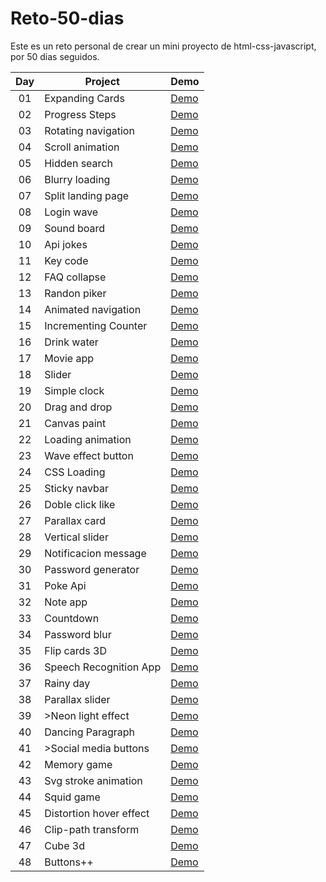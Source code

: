 # Reto-50-dias
Este es un reto personal de crear un mini proyecto de html-css-javascript, por 50 dias seguidos.

<table>
<thead>
<tr>
<th align="center">Day</th>
<th>Project</th>
<th>Demo</th>
</tr>
</thead>
<tbody>

<tr>
<td align="center">01</td>
<td>Expanding Cards</td>
<td><a href="https://codepen.io/hernan066/pen/poWQBwK" rel="nofollow">Demo</a></td>
</tr>

<tr>
<td align="center">02</td>
<td>Progress Steps</td>
<td><a href="https://codepen.io/hernan066/pen/wvrRoYN" rel="nofollow">Demo</a></td>
</tr>


<tr>
<td align="center">03</td>
<td>Rotating navigation</td>
<td><a href="https://codepen.io/hernan066/pen/MWEZJRO" rel="nofollow">Demo</a></td>
</tr>
<tr>

<td align="center">04</td>
<td>Scroll animation</td>
<td><a href="https://codepen.io/hernan066/pen/gOGEjYv" rel="nofollow">Demo</a></td>
</tr>

<tr>
<td align="center">05</td>
<td>Hidden search</a></td>
<td><a href="https://codepen.io/hernan066/pen/GRMPVKR" rel="nofollow">Demo</a></td>
</tr>

<tr>
<td align="center">06</td>
<td>Blurry loading</a></td>
<td><a href="https://codepen.io/hernan066/pen/RwLmaea" rel="nofollow">Demo</a></td>
</tr>

<tr>
<td align="center">07</td>
<td>Split landing page</a></td>
<td><a href="https://codepen.io/hernan066/pen/VwMJPgp" rel="nofollow">Demo</a></td>
</tr>

<tr>
<td align="center">08</td>
<td>Login wave</a></td>
<td><a href="https://codepen.io/hernan066/pen/OJxGzqy" rel="nofollow">Demo</a></td>
</tr>

<tr>
<td align="center">09</td>
<td>Sound board</a></td>
<td><a href="#" rel="nofollow">Demo</a></td>
</tr>


<tr>
<td align="center">10</td>
<td>Api jokes</a></td>
<td><a href="https://codepen.io/hernan066/pen/PoJMgQe" rel="nofollow">Demo</a></td>
</tr>

<tr>
<td align="center">11</td>
<td>Key code</a></td>
<td><a href="https://codepen.io/hernan066/pen/zYPOReP" rel="nofollow">Demo</a></td>
</tr>

<tr>
<td align="center">12</td>
<td>FAQ collapse</a></td>
<td><a href="https://codepen.io/hernan066/pen/JjOjWwX" rel="nofollow">Demo</a></td>
</tr>
<tr>
<td align="center">13</td>
<td>Randon piker</a></td>
<td><a href="https://codepen.io/hernan066/pen/eYemExX" rel="nofollow">Demo</a></td>
</tr>
<tr>
<td align="center">14</td>
<td>Animated navigation</a></td>
<td><a href="https://codepen.io/hernan066/pen/ExbjWdM" rel="nofollow">Demo</a></td>
</tr>
<tr>
<td align="center">15</td>
<td>Incrementing Counter</a></td>
<td><a href="https://codepen.io/hernan066/pen/rNYVRpj" rel="nofollow">Demo</a></td>
</tr>
<tr>
<td align="center">16</td>
<td>Drink water</a></td>
<td><a href="https://codepen.io/hernan066/pen/BamNbea" rel="nofollow">Demo</a></td>
</tr>
<tr>
<td align="center">17</td>
<td>Movie app</a></td>
<td><a href="https://codepen.io/hernan066/pen/zYPGXYp" rel="nofollow">Demo</a></td>
</tr>
<tr>
<td align="center">18</td>
<td>Slider</a></td>
<td><a href="https://codepen.io/hernan066/pen/gOXPXvK" rel="nofollow">Demo</a></td>
</tr>
<tr>
<td align="center">19</td>
<td>Simple clock</a></td>
<td><a href="https://codepen.io/hernan066/pen/YzEqZxO" rel="nofollow">Demo</a></td>
</tr>
<tr>
<td align="center">20</td>
<td>Drag and drop</a></td>
<td><a href="https://codepen.io/hernan066/pen/wvPGVqZ" rel="nofollow">Demo</a></td>
</tr>
<tr>
<td align="center">21</td>
<td>Canvas paint</a></td>
<td><a href="https://codepen.io/hernan066/pen/xxPOadg" rel="nofollow">Demo</a></td>
</tr>
<tr>
<td align="center">22</td>
<td>Loading animation</a></td>
<td><a href="https://codepen.io/hernan066/pen/YzEGEgG" rel="nofollow">Demo</a></td>
</tr>
<tr>
<td align="center">23</td>
<td>Wave effect button</a></td>
<td><a href="https://codepen.io/hernan066/pen/GRONpaW" rel="nofollow">Demo</a></td>
</tr>
<tr>
<td align="center">24</td>
<td>CSS Loading</a></td>
<td><a href="https://codepen.io/hernan066/pen/OJObZLg" rel="nofollow">Demo</a></td>
</tr>
<tr>
<td align="center">25</td>
<td>Sticky navbar</a></td>
<td><a href="https://codepen.io/hernan066/pen/zYPNPvP" rel="nofollow">Demo</a></td>
</tr>
<tr>
<td align="center">26</td>
<td>Doble click like</a></td>
<td><a href="https://codepen.io/hernan066/pen/YzEZPNy" rel="nofollow">Demo</a></td>
</tr>
<tr>
<td align="center">27</td>
<td>Parallax card</a></td>
<td><a href="https://codepen.io/hernan066/pen/zYPZeGO" rel="nofollow">Demo</a></td>
</tr>
<tr>
<td align="center">28</td>
<td>Vertical slider</a></td>
<td><a href="https://codepen.io/hernan066/pen/MWOmBya" rel="nofollow">Demo</a></td>
</tr>
<tr>
<td align="center">29</td>
<td>Notificacion message</a></td>
<td><a href="https://codepen.io/hernan066/pen/OJOggWa" rel="nofollow">Demo</a></td>
</tr>
<tr>
<td align="center">30</td>
<td>Password generator</a></td>
<td><a href="https://codepen.io/hernan066/pen/ExbXqWQ" rel="nofollow">Demo</a></td>
</tr>
<tr>
<td align="center">31</td>
<td>Poke Api</a></td>
<td><a href="https://poke-api-hernan.netlify.app/" rel="nofollow">Demo</a></td>
</tr>
<tr>
<td align="center">32</td>
<td>Note app</a></td>
<td><a href="https://note-app-hernan0066.netlify.app/" rel="nofollow">Demo</a></td>
</tr>
<tr>
<td align="center">33</td>
<td>Countdown</a></td>
<td><a href="https://codepen.io/hernan066/pen/ZEaXwgq" rel="nofollow">Demo</a></td>
</tr>
<tr>
<td align="center">34</td>
<td>Password blur</a></td>
<td><a href="https://codepen.io/hernan066/pen/jOaaXPJ" rel="nofollow">Demo</a></td>
</tr>
<tr>
<td align="center">35</td>
<td>Flip cards 3D</a></td>
<td><a href="https://codepen.io/hernan066/pen/BamJdxG" rel="nofollow">Demo</a></td>
</tr>
<tr>
<td align="center">36</td>
<td>Speech Recognition App</a></td>
<td><a href="https://codepen.io/hernan066/pen/ZEarvwY" rel="nofollow">Demo</a></td>
</tr>
<tr>
<td align="center">37</td>
<td>Rainy day</a></td>
<td><a href="https://rainy-day-hernan0066.netlify.app/" rel="nofollow">Demo</a></td>
</tr>
<tr>
<td align="center">38</td>
<td>Parallax slider</a></td>
<td><a href="https://codepen.io/hernan066/pen/LYOdeqR" rel="nofollow">Demo</a></td>
</tr>
<tr>
<td align="center">39</td>
<td>>Neon light effect</a></td>
<td><a href="https://codepen.io/hernan066/pen/gOXzamV" rel="nofollow">Demo</a></td>
</tr>
<tr>
<td align="center">40</td>
<td>Dancing Paragraph</a></td>
<td><a href="https://codepen.io/hernan066/pen/gOXzrmz" rel="nofollow">Demo</a></td>
</tr>
<tr>
<td align="center">41</td>
<td>>Social media buttons</a></td>
<td><a href="https://codepen.io/hernan066/pen/vYWrzxB" rel="nofollow">Demo</a></td>
</tr>
<tr>
<td align="center">42</td>
<td>Memory game</a></td>
<td><a href="https://memory-game-hernan0066.netlify.app/" rel="nofollow">Demo</a></td>
</tr>
<tr>
<td align="center">43</td>
<td>Svg stroke animation</a></td>
<td><a href="https://codepen.io/hernan066/pen/ExbeyOW" rel="nofollow">Demo</a></td>
</tr>
<tr>
<td align="center">44</td>
<td>Squid game</a></td>
<td><a href="https://codepen.io/hernan066/pen/oNoPJpP" rel="nofollow">Demo</a></td>
</tr>
<tr>
<td align="center">45</td>
<td>Distortion hover effect</a></td>
<td><a href="https://distortion-hover-effect-hernan0066.netlify.app/" rel="nofollow">Demo</a></td>
</tr>
<tr>
<td align="center">46</td>
<td>Clip-path transform</a></td>
<td><a href="https://codepen.io/hernan066/pen/oNoaRKg" rel="nofollow">Demo</a></td>
</tr>
<tr>
<td align="center">47</td>
<td>Cube 3d</a></td>
<td><a href="https://codepen.io/hernan066/pen/eYeQgKw" rel="nofollow">Demo</a></td>
</tr>
<tr>
<td align="center">48</td>
<td>Buttons++</a></td>
<td><a href="https://codepen.io/hernan066/pen/bGYOGXj" rel="nofollow">Demo</a></td>
</tr>


</tbody>
</table>












 
 
 
 
 
 
 
 
 
 
 
